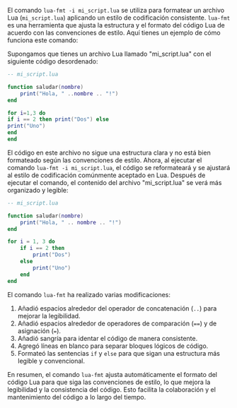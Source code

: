 El comando `lua-fmt -i mi_script.lua` se utiliza para formatear un archivo Lua (`mi_script.lua`) aplicando un estilo de codificación consistente. `lua-fmt` es una herramienta que ajusta la estructura y el formato del código Lua de acuerdo con las convenciones de estilo. Aquí tienes un ejemplo de cómo funciona este comando:

Supongamos que tienes un archivo Lua llamado "mi_script.lua" con el siguiente código desordenado:

```lua
-- mi_script.lua

function saludar(nombre)
    print("Hola, " ..nombre .. "!")
end

for i=1,3 do
if i == 2 then print("Dos") else
print("Uno")
end
end

```

El código en este archivo no sigue una estructura clara y no está bien formateado según las convenciones de estilo. Ahora, al ejecutar el comando `lua-fmt -i mi_script.lua`, el código se reformateará y se ajustará al estilo de codificación comúnmente aceptado en Lua. Después de ejecutar el comando, el contenido del archivo "mi_script.lua" se verá más organizado y legible:

```lua
-- mi_script.lua

function saludar(nombre)
    print("Hola, " .. nombre .. "!")
end

for i = 1, 3 do
    if i == 2 then
        print("Dos")
    else
        print("Uno")
    end
end
```

El comando `lua-fmt` ha realizado varias modificaciones:

1. Añadió espacios alrededor del operador de concatenación (`..`) para mejorar la legibilidad.
2. Añadió espacios alrededor de operadores de comparación (`==`) y de asignación (`=`).
3. Añadió sangría para identar el código de manera consistente.
4. Agregó líneas en blanco para separar bloques lógicos de código.
5. Formateó las sentencias `if` y `else` para que sigan una estructura más legible y convencional.

En resumen, el comando `lua-fmt` ajusta automáticamente el formato del código Lua para que siga las convenciones de estilo, lo que mejora la legibilidad y la consistencia del código. Esto facilita la colaboración y el mantenimiento del código a lo largo del tiempo.
